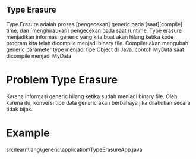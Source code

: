 ## Type Erasure
Type Erasure adalah proses [pengecekan] generic pada [saat][compile] time,
    dan [menghiraukan] pengecekan pada saat runtime.
Type erasure menjadikan informasi generic yang kita buat akan hilang
    ketika kode program kita telah dicompile menjadi binary file.
Compiler akan mengubah generic parameter type menjadi tipe Object di Java.
contoh
    MyData<T> saat dicompile menjadi MyData<Object>

# Problem Type Erasure
Karena informasi generic hilang ketika sudah menjadi binary file.
Oleh karena itu, konversi tipe data generic akan berbahaya jika dilakukan secara tidak bijak.


# Example
src\learn\lang\generic\application\TypeErasureApp.java